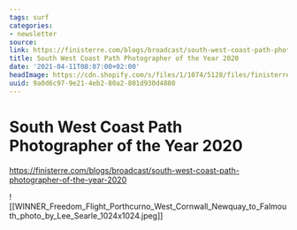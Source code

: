 ```yaml
---
tags: surf
categories:
- newsletter
source:
link: https://finisterre.com/blogs/broadcast/south-west-coast-path-photographer-of-the-year-2020
title: South West Coast Path Photographer of the Year 2020
date: '2021-04-11T08:07:00+02:00'
headImage: https://cdn.shopify.com/s/files/1/1074/5128/files/finisterre-black-logo.png?height=628&pad_color=ffffff&v=1485349653&width=1200
uuid: 9a0d6c97-9e21-4eb2-80a2-801d930d4880
---
```


# South West Coast Path Photographer of the Year 2020
https://finisterre.com/blogs/broadcast/south-west-coast-path-photographer-of-the-year-2020

![[WINNER_Freedom_Flight_Porthcurno_West_Cornwall_Newquay_to_Falmouth_photo_by_Lee_Searle_1024x1024.jpeg]]
